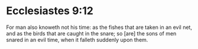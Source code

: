 # Ecclesiastes 9:12

For man also knoweth not his time: as the fishes that are taken in an evil net, and as the birds that are caught in the snare; so [are] the sons of men snared in an evil time, when it falleth suddenly upon them.